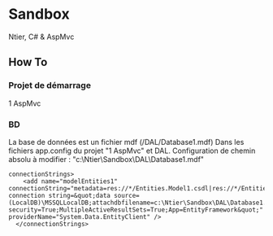 # Sandbox
Ntier, C# & AspMvc

## How To
### Projet de démarrage
1 AspMvc
### BD
La base de données est un fichier mdf (/DAL/Database1.mdf)
Dans les fichiers app.config du projet "1 AspMvc" et DAL.
Configuration de chemin absolu à modifier : "c:\Ntier\Sandbox\DAL\Database1.mdf"
```
connectionStrings>
    <add name="modelEntities1" connectionString="metadata=res://*/Entities.Model1.csdl|res://*/Entities.Model1.ssdl|res://*/Entities.Model1.msl;provider=System.Data.SqlClient;provider connection string=&quot;data source=(LocalDB)\MSSQLLocalDB;attachdbfilename=c:\Ntier\Sandbox\DAL\Database1.mdf;integrated security=True;MultipleActiveResultSets=True;App=EntityFramework&quot;" providerName="System.Data.EntityClient" />
  </connectionStrings>
  ```
